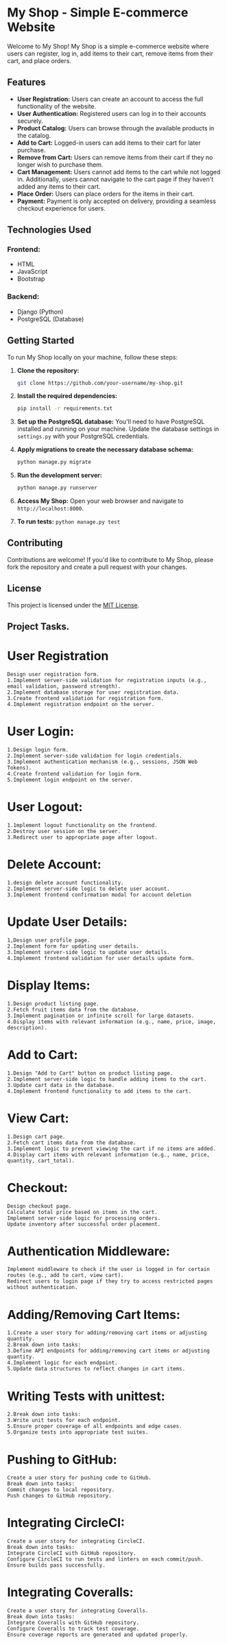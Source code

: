 # My Shop - Simple E-commerce Website

Welcome to My Shop! My Shop is a simple e-commerce website where users can register, log in, add items to their cart, remove items from their cart, and place orders.

## Features

- **User Registration:** Users can create an account to access the full functionality of the website.
- **User Authentication:** Registered users can log in to their accounts securely.
- **Product Catalog:** Users can browse through the available products in the catalog.
- **Add to Cart:** Logged-in users can add items to their cart for later purchase.
- **Remove from Cart:** Users can remove items from their cart if they no longer wish to purchase them.
- **Cart Management:** Users cannot add items to the cart while not logged in. Additionally, users cannot navigate to the cart page if they haven't added any items to their cart.
- **Place Order:** Users can place orders for the items in their cart.
- **Payment:** Payment is only accepted on delivery, providing a seamless checkout experience for users.

## Technologies Used

### Frontend:
- HTML
- JavaScript
- Bootstrap

### Backend:
- Django (Python)
- PostgreSQL (Database)

## Getting Started

To run My Shop locally on your machine, follow these steps:

1. **Clone the repository:**
   ```bash
   git clone https://github.com/your-username/my-shop.git
   ```

2. **Install the required dependencies:**
   ```bash
   pip install -r requirements.txt
   ```

3. **Set up the PostgreSQL database:** You'll need to have PostgreSQL installed and running on your machine. Update the database settings in `settings.py` with your PostgreSQL credentials.

4. **Apply migrations to create the necessary database schema:**
   ```bash
   python manage.py migrate
   ```

5. **Run the development server:**
   ```bash
   python manage.py runserver
   ```

6. **Access My Shop:** Open your web browser and navigate to `http://localhost:8000`.
7. **To run tests:** `python manage.py test`

## Contributing

Contributions are welcome! If you'd like to contribute to My Shop, please fork the repository and create a pull request with your changes.

## License

This project is licensed under the [MIT License](LICENSE).


## Project Tasks.

# User Registration 
    Design user registration form.
    1.Implement server-side validation for registration inputs (e.g., email validation, password strength).
    2.Implement database storage for user registration data.
    3.Create frontend validation for registration form.
    4.Implement registration endpoint on the server.

# User Login:

    1.Design login form.
    2.Implement server-side validation for login credentials.
    3.Implement authentication mechanism (e.g., sessions, JSON Web Tokens).
    4.Create frontend validation for login form.
    5.Implement login endpoint on the server.

# User Logout:
    1.1mplement logout functionality on the frontend.
    2.Destroy user session on the server.
    3.Redirect user to appropriate page after logout.


# Delete Account:

    1.design delete account functionality.
    2.Implement server-side logic to delete user account.
    3.Implement frontend confirmation modal for account deletion

# Update User Details:

    1,Design user profile page.
    2.Implement form for updating user details.
    3.Implement server-side logic to update user details.
    4.Implement frontend validation for user details update form.

# Display Items:

    1.Design product listing page.
    2.Fetch fruit items data from the database.
    3.Implement pagination or infinite scroll for large datasets.
    4.Display items with relevant information (e.g., name, price, image, description).

# Add to Cart:

    1.Design "Add to Cart" button on product listing page.
    2.Implement server-side logic to handle adding items to the cart.
    3.Update cart data in the database.
    4.Implement frontend functionality to add items to the cart.

# View Cart:

    1.Design cart page.
    2.Fetch cart items data from the database.
    3.Implement logic to prevent viewing the cart if no items are added.
    4.Display cart items with relevant information (e.g., name, price, quantity, cart_total).

# Checkout:

    Design checkout page.
    Calculate total price based on items in the cart.
    Implement server-side logic for processing orders.
    Update inventory after successful order placement.

# Authentication Middleware:

    Implement middleware to check if the user is logged in for certain routes (e.g., add to cart, view cart).
    Redirect users to login page if they try to access restricted pages without authentication.

# Adding/Removing Cart Items:

    1.Create a user story for adding/removing cart items or adjusting quantity.
    2.Break down into tasks:
    3.Define API endpoints for adding/removing cart items or adjusting quantity.
    4.Implement logic for each endpoint.
    5.Update data structures to reflect changes in cart items.

# Writing Tests with unittest:
    2.Break down into tasks:
    3.Write unit tests for each endpoint.
    5.Ensure proper coverage of all endpoints and edge cases.
    5.Organize tests into appropriate test suites.
# Pushing to GitHub:

    Create a user story for pushing code to GitHub.
    Break down into tasks:
    Commit changes to local repository.
    Push changes to GitHub repository.

# Integrating CircleCI:

    Create a user story for integrating CircleCI.
    Break down into tasks:
    Integrate CircleCI with GitHub repository.
    Configure CircleCI to run tests and linters on each commit/push.
    Ensure builds pass successfully.

# Integrating Coveralls:

    Create a user story for integrating Coveralls.
    Break down into tasks:
    Integrate Coveralls with GitHub repository.
    Configure Coveralls to track test coverage.
    Ensure coverage reports are generated and updated properly.
